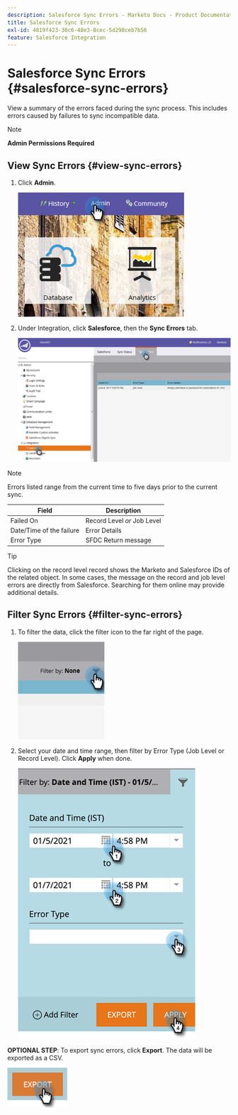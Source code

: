 ```yaml
---
description: Salesforce Sync Errors - Marketo Docs - Product Documentation
title: Salesforce Sync Errors
exl-id: 4819f423-30c6-48e3-8cec-5d298ceb7b56
feature: Salesforce Integration
---
```

# Salesforce Sync Errors {#salesforce-sync-errors}

View a summary of the errors faced during the sync process. This includes errors caused by failures to sync incompatible data.

>[!NOTE]
>
>**Admin Permissions Required**

## View Sync Errors {#view-sync-errors}

1. Click **Admin**.

   ![](assets/salesforce-sync-errors-1.png)

1. Under Integration, click **Salesforce**, then the **Sync Errors** tab.

   ![](assets/salesforce-sync-errors-2.png)

>[!NOTE]
>
>Errors listed range from the current time to five days prior to the current sync.

| Field | Description |
|---|---|
| Failed On | Record Level _or_ Job Level |
| Date/Time of the failure | Error Details |
| Error Type | SFDC Return message |

>[!TIP]
>
>Clicking on the record level record shows the Marketo and Salesforce IDs of the related object. In some cases, the message on the record and job level errors are directly from Salesforce. Searching for them online may provide additional details.

## Filter Sync Errors {#filter-sync-errors}

1. To filter the data, click the filter icon to the far right of the page.

   ![](assets/salesforce-sync-errors-3.png)

1. Select your date and time range, then filter by Error Type (Job Level or Record Level). Click **Apply** when done.

   ![](assets/salesforce-sync-errors-4.png)

**OPTIONAL STEP**: To export sync errors, click **Export**. The data will be exported as a CSV.

   ![](assets/salesforce-sync-errors-5.png)
